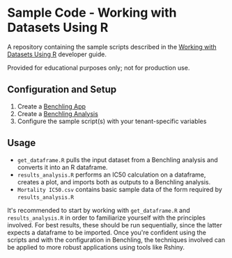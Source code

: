 # Sample Code - Working with Datasets Using R
A repository containing the sample scripts described in the [Working with Datasets Using R](https://docs.benchling.com/docs/working-with-datasets-using-r) developer guide.

Provided for educational purposes only; not for production use.

## Configuration and Setup
1. Create a [Benchling App](https://docs.benchling.com/docs/getting-started-benchling-apps)
2. Create a [Benchling Analysis](https://help.benchling.com/hc/en-us/articles/15298157390861-Creating-an-analysis)
3. Configure the sample script(s) with your tenant-specific variables

## Usage
* `get_dataframe.R` pulls the input dataset from a Benchling analysis and converts it into an R dataframe.
* `results_analysis.R` performs an IC50 calculation on a dataframe, creates a plot, and imports both
as outputs to a Benchling analysis.
* `Mortality IC50.csv` contains basic sample data of the form required by `results_analysis.R`

It's recommended to start by working with `get_dataframe.R` and `results_analysis.R` in order to familiarize
yourself with the principles involved. For best results, these should be run sequentially, since the latter expects
a dataframe to be imported. Once you're confident using the scripts and with the configuration in Benchling, the
techniques involved can be applied to more robust applications using tools like Rshiny.
